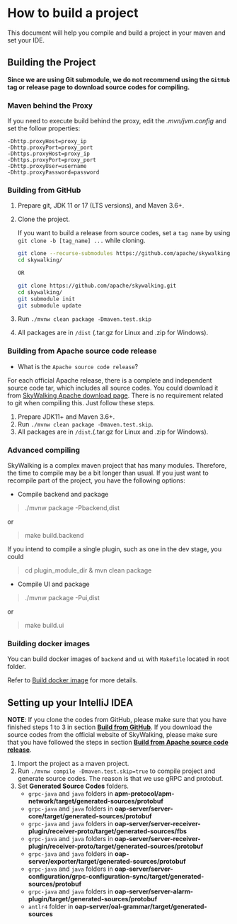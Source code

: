 # How to build a project
This document will help you compile and build a project in your maven and set your IDE.

## Building the Project
**Since we are using Git submodule, we do not recommend using the `GitHub` tag or release page to download source codes for compiling.**

### Maven behind the Proxy
If you need to execute build behind the proxy, edit the *.mvn/jvm.config* and set the follow properties:
```properties
-Dhttp.proxyHost=proxy_ip
-Dhttp.proxyPort=proxy_port
-Dhttps.proxyHost=proxy_ip
-Dhttps.proxyPort=proxy_port 
-Dhttp.proxyUser=username
-Dhttp.proxyPassword=password
```

### Building from GitHub
1. Prepare git, JDK 11 or 17 (LTS versions), and Maven 3.6+.
1. Clone the project.

    If you want to build a release from source codes, set a `tag name` by using `git clone -b [tag_name] ...` while cloning.
    
    ```bash
    git clone --recurse-submodules https://github.com/apache/skywalking.git
    cd skywalking/
    
    OR
    
    git clone https://github.com/apache/skywalking.git
    cd skywalking/
    git submodule init
    git submodule update
    ```
   
1. Run `./mvnw clean package -Dmaven.test.skip`
1. All packages are in `/dist` (.tar.gz for Linux and .zip for Windows).

### Building from Apache source code release
- What is the `Apache source code release`?

For each official Apache release, there is a complete and independent source code tar, which includes all source codes. You could download it from [SkyWalking Apache download page](http://skywalking.apache.org/downloads/). There is no requirement related to git when compiling this. Just follow these steps.

1. Prepare JDK11+ and Maven 3.6+.
1. Run `./mvnw clean package -Dmaven.test.skip`.
1. All packages are in `/dist`.(.tar.gz for Linux and .zip for Windows).

### Advanced compiling
SkyWalking is a complex maven project that has many modules. Therefore, the time to compile may be a bit longer than usual.
If you just want to recompile part of the project, you have the following options:
- Compile backend and package
>  ./mvnw package -Pbackend,dist

or

> make build.backend

If you intend to compile a single plugin, such as one in the dev stage, you could
>  cd plugin_module_dir & mvn clean package

- Compile UI and package
>  ./mvnw package -Pui,dist

or

> make build.ui


### Building docker images
You can build docker images of `backend` and `ui` with `Makefile` located in root folder.

Refer to [Build docker image](../../../docker) for more details.

## Setting up your IntelliJ IDEA
**NOTE**: If you clone the codes from GitHub, please make sure that you have finished steps 1 to 3 in section **[Build from GitHub](#building-from-github)**. If you download the source codes from the official website of SkyWalking, please make sure that you have followed the steps in section **[Build from Apache source code release](#building-from-apache-source-code-release)**.

1. Import the project as a maven project.
1. Run `./mvnw compile -Dmaven.test.skip=true` to compile project and generate source codes. The reason is that we use gRPC and protobuf.
1. Set **Generated Source Codes** folders.
    * `grpc-java` and `java` folders in **apm-protocol/apm-network/target/generated-sources/protobuf**
    * `grpc-java` and `java` folders in **oap-server/server-core/target/generated-sources/protobuf**
    * `grpc-java` and `java` folders in **oap-server/server-receiver-plugin/receiver-proto/target/generated-sources/fbs**
    * `grpc-java` and `java` folders in **oap-server/server-receiver-plugin/receiver-proto/target/generated-sources/protobuf**
    * `grpc-java` and `java` folders in **oap-server/exporter/target/generated-sources/protobuf**
    * `grpc-java` and `java` folders in **oap-server/server-configuration/grpc-configuration-sync/target/generated-sources/protobuf**
    * `grpc-java` and `java` folders in **oap-server/server-alarm-plugin/target/generated-sources/protobuf**
    * `antlr4` folder in **oap-server/oal-grammar/target/generated-sources**
